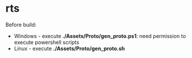 # rts

Before build:
* Windows - execute **./Assets/Proto/gen_proto.ps1**: need permission to execute powershell scripts
* Linux - execute **./Assets/Proto/gen_proto.sh**
